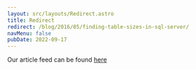 ```yaml
---
layout: src/layouts/Redirect.astro
title: Redirect
redirect: /blog/2016/05/finding-table-sizes-in-sql-server/
navMenu: false
pubDate: 2022-09-17
---
```

<div>
Our article feed can be found <a href="/blog/2016/05/finding-table-sizes-in-sql-server/">here</a>
</div>

